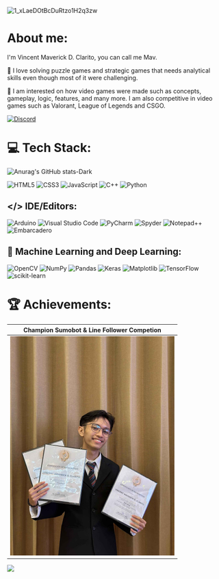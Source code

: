 ![1_xLaeDOtBcDuRtzo1H2q3zw](https://github.com/user-attachments/assets/fa5adff6-280e-4c9a-b5d1-cb5537f90035)

# About me:

I'm Vincent Maverick D. Clarito, you can call me Mav.

🧩 I love solving puzzle games and strategic games that needs analytical skills even though most of it were challenging.

👾 I am interested on how video games were made such as concepts, gameplay, logic, features, and many more. I am also competitive in video games such as Valorant, League of Legends and CSGO.

[![Discord](https://img.shields.io/badge/Discord-%235865F2.svg?style=for-the-badge&logo=discord&logoColor=white)](https://discordapp.com/users/407654387612254210)
# 💻 Tech Stack:
![Anurag's GitHub stats-Dark](https://github-readme-stats.vercel.app/api?username=MavClarito&rank_icon=github&show_icons=true&theme=github_dark#gh-dark-mode-only) 

![HTML5](https://img.shields.io/badge/HTML5-%23E34F26.svg?style=for-the-badge&logo=html5&logoColor=white) ![CSS3](https://img.shields.io/badge/CSS3-%231572B6.svg?style=for-the-badge&logo=css3&logoColor=white) ![JavaScript](https://img.shields.io/badge/JavaScript-%23F7DF1E.svg?style=for-the-badge&logo=javascript&logoColor=black) ![C++](https://img.shields.io/badge/c++-%2300599C.svg?style=for-the-badge&logo=c%2B%2B&logoColor=white) ![Python](https://img.shields.io/badge/python-3670A0?style=for-the-badge&logo=python&logoColor=ffdd54) 

## </> IDE/Editors:
![Arduino](https://img.shields.io/badge/-Arduino-00979D?style=for-the-badge&logo=Arduino&logoColor=white) ![Visual Studio Code](https://img.shields.io/badge/Visual%20Studio%20Code-0078d7.svg?style=for-the-badge&logo=visual-studio-code&logoColor=white) ![PyCharm](https://img.shields.io/badge/pycharm-143?style=for-the-badge&logo=pycharm&logoColor=black&color=black&labelColor=green) ![Spyder](https://img.shields.io/badge/Spyder-838485?style=for-the-badge&logo=spyder%20ide&logoColor=maroon) ![Notepad++](https://img.shields.io/badge/Notepad++-90E59A.svg?style=for-the-badge&logo=notepad%2b%2b&logoColor=black) ![Embarcadero](https://img.shields.io/badge/IDE-Embarcadero-blue?logo=embarcadero)



## 📁 Machine Learning and Deep Learning:
![OpenCV](https://img.shields.io/badge/OpenCV-%23FF5722.svg?style=for-the-badge&logo=opencv&logoColor=white) ![NumPy](https://img.shields.io/badge/NumPy-%23013243.svg?style=for-the-badge&logo=numpy&logoColor=white) ![Pandas](https://img.shields.io/badge/Pandas-%23150458.svg?style=for-the-badge&logo=pandas&logoColor=white) ![Keras](https://img.shields.io/badge/Keras-%23D00000.svg?style=for-the-badge&logo=Keras&logoColor=white) ![Matplotlib](https://img.shields.io/badge/Matplotlib-%23ffffff.svg?style=for-the-badge&logo=Matplotlib&logoColor=black) ![TensorFlow](https://img.shields.io/badge/TensorFlow-%23FF6F00.svg?style=for-the-badge&logo=TensorFlow&logoColor=white) ![scikit-learn](https://img.shields.io/badge/scikit--learn-%23F7931E.svg?style=for-the-badge&logo=scikit-learn&logoColor=white)

# 🏆 Achievements:
| Champion Sumobot & Line Follower Competion |
|---|
|<img src = "https://github.com/MavClarito/MavClarito/blob/main/Sumobot%20and%20Line%20Follower%20Comp..jpg?raw=true" width="384" height="512">|

[![](https://visitcount.itsvg.in/api?id=MavClarito&icon=0&color=0)](https://visitcount.itsvg.in)



